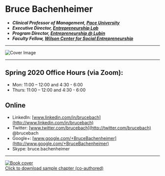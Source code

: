 # Bruce Bachenheimer
- **_Clinical Professor of Management, [Pace University](http://www.pace.edu)_**
- **_Executive Director, [Entrepreneurship Lab](http://www.elab.nyc)_**
- **_Program Director, [Entrepreneurship @ Lubin](http://www.pace.edu/lubin/departments-and-research-centers/entrepreneurship-lubin)_**
- **_Faculty Fellow, [Wilson Center for Social Entrepreneurship](http://www.pace.edu/wilsoncenter)_**

---

![Cover Image](images/index.jpg)

---

## Spring 2020 Office Hours (via Zoom):
- Mon: 11:00 – 12:00 and 4:30 - 6:00
- Thurs: 11:00 – 12:00 and 4:30 - 6:00

## Online
- LinkedIn: [www.linkedin.com/in/brucebach](http://www.linkedin.com/in/brucebach)
- Twitter:  [www.twitter.com/brucebach](http://twitter.com/brucebach) @brucebach
- Google+:  [www.google.com/+BruceBachenheimer](http://www.google.com/+BruceBachenheimer)
- Skype:    bruce.bachenheimer

---

[![Book cover](images/bookcover.jpg)  
Click to download sample chapter (co-authored)](files/Entrepreneurship-SampleChapter.pdf)

